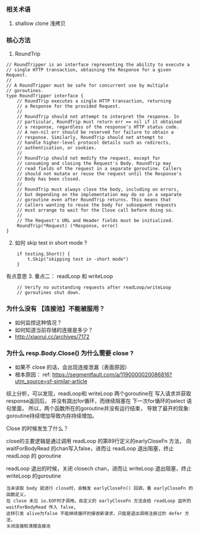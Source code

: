 ### 相关术语
1.  shallow clone 浅拷贝

### 核心方法
1. RoundTrip 
```
// RoundTripper is an interface representing the ability to execute a
// single HTTP transaction, obtaining the Response for a given Request.
//
// A RoundTripper must be safe for concurrent use by multiple
// goroutines.
type RoundTripper interface {
	// RoundTrip executes a single HTTP transaction, returning
	// a Response for the provided Request.
	//
	// RoundTrip should not attempt to interpret the response. In
	// particular, RoundTrip must return err == nil if it obtained
	// a response, regardless of the response's HTTP status code.
	// A non-nil err should be reserved for failure to obtain a
	// response. Similarly, RoundTrip should not attempt to
	// handle higher-level protocol details such as redirects,
	// authentication, or cookies.
	//
	// RoundTrip should not modify the request, except for
	// consuming and closing the Request's Body. RoundTrip may
	// read fields of the request in a separate goroutine. Callers
	// should not mutate or reuse the request until the Response's
	// Body has been closed.
	//
	// RoundTrip must always close the body, including on errors,
	// but depending on the implementation may do so in a separate
	// goroutine even after RoundTrip returns. This means that
	// callers wanting to reuse the body for subsequent requests
	// must arrange to wait for the Close call before doing so.
	//
	// The Request's URL and Header fields must be initialized.
	RoundTrip(*Request) (*Response, error)
}
```

2. 如何 skip test in short mode ?
```
	if testing.Short() {
		t.Skip("skipping test in -short mode")
	}
```

有点意思
3. 重点二： readLoop 和 writeLoop 
```
	// Verify no outstanding requests after readLoop/writeLoop
	// goroutines shut down.
```


### 为什么没有 【连接池】不能被服用？
- 如何监控这种情况？
- 如何知道当前存储的连接是多少？
- http://xiaorui.cc/archives/7172

### 为什么 resp.Body.Close() 为什么需要 close ?

- 如果不 close 的话，会出现连接泄漏（表面原因） 
- 根本原因：
ref: https://segmentfault.com/a/1190000020086816?utm_source=sf-similar-article

综上分析，可以发现，readLoop和 writeLoop 两个goroutine在 写入请求并获取response返回后，
并没有跳出for循环，而继续阻塞在 下一次for循环的select 语句里面，
所以，两个函数所在的goroutine并没有运行结束，
导致了最开的现象: goroutine持续增加导致内存持续增加。 

Close 的时候发生了什么？

close的主要逻辑是通过调用 readLoop 的第89行定义的earlyCloseFn 方法， 向 waitForBodyRead 的chan写入false，进而让 readLoop 退出阻塞，终止 readLoop 的 goroutine

readLoop 退出的时候，关闭 closech chan，进而让 writeLoop 退出阻塞，终止 writeLoop 的goroutine

```
当未读取 body 就进行 close时，会触发 earlyCloseFn() 回调，看 earlyCloseFn 的函数定义，
在 close 未见 io.EOF时才调用。自定义的 earlyCloseFn 方法会给 readLoop 监听的 waitForBodyRead 传入 false, 
这样引发 alive为false 不能继续循环的接收新请求，只能是退出调用注册过的 defer 方法，
关闭连接和清理连接池
```

